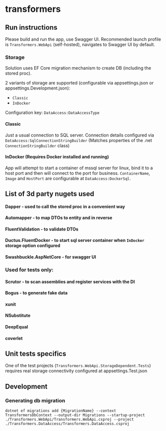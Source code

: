 # transformers

## Run instructions
Please build and run the app, use Swagger UI.
Recommended launch profile is `Transformers.WebApi` (self-hosted), navigates to Swagger UI by default. 

### Storage
Solution uses EF Core migration mechanism to create DB (including the stored proc).

2 variants of storage are supported (configurable via appsettings.json or appsettings.Development.json):
- `Classic`
- `InDocker`

Configuration key: `DataAccess:DataAccessType`
  
#### Classic
Just a usual connection to SQL server. Connection details configured via `DataAccess:SqlConnectionStringBuilder` (Matches properties of the .net `ConnectionStringBuilder` class)

#### InDocker (Requires Docker installed and running)
App will attempt to start a container of mssql server for linux, bind it to a host port and then will connect to the port for business.
`ContainerName`, `Image` and `HostPort` are configurable at `DataAccess:DockerSql`.

## List of 3d party nugets used
#### Dapper - used to call the stored proc in a convenient way
#### Automapper - to map DTOs to entity and in reverse
#### FluentValidation - to validate DTOs
#### Ductus.FluentDocker - to start sql server container when `InDocker` storage option configured
#### Swashbuckle.AspNetCore - for swagger UI

### Used for tests only:
#### Scrutor - to scan assemblies and register services with the DI
#### Bogus - to generate fake data
#### xunit
#### NSubstitute
#### DeepEqual
#### coverlet

## Unit tests specifics
One of the test projects (`Transformers.WebApi.StorageDependent.Tests`) requires real storage connectivity configured at appsettings.Test.json

## Development
### Generating db migration
```
dotnet ef migrations add {MigrationName} --context TransformersDbContext --output-dir Migrations --startup-project ./Transformers.WebApi/Transformers.WebApi.csproj --project ./Transformers.DataAccess/Transformers.DataAccess.csproj
```

